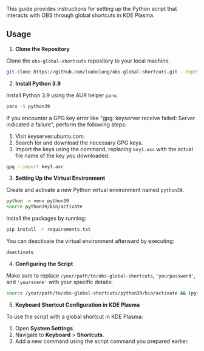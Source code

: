 This guide provides instructions for setting up the Python script that interacts with OBS through global shortcuts in KDE Plasma.

## Usage

1. **Clone the Repository**

Clone the `obs-global-shortcuts` repository to your local machine.

```bash
git clone https://github.com/luobolong/obs-global-shortcuts.git --depth=1
```

2. **Install Python 3.9**

Install Python 3.9 using the AUR helper `paru`.

```bash
paru -S python39
```

If you encounter a GPG key error like "gpg: keyserver receive failed: Server indicated a failure", perform the following steps:

1. Visit keyserver.ubuntu.com.
2. Search for and download the necessary GPG keys.
3. Import the keys using the command, replacing `key1.asc` with the actual file name of the key you downloaded:

```bash
gpg --import key1.asc
```

3. **Setting Up the Virtual Environment**

Create and activate a new Python virtual environment named `python39`.

```bash
python -m venv python39
source python39/bin/activate
```

Install the packages by running:

```bash
pip install -r requirements.txt
```

You can deactivate the virtual environment afterward by executing:

```bash
deactivate
```

4. **Configuring the Script**

Make sure to replace `/your/path/to/obs-global-shortcuts`, `'yourpassword'`, and `'yourscene'` with your specific details:

```bash
source /your/path/to/obs-global-shortcuts/python39/bin/activate && (python /your/path/to/obs-global-shortcuts/switch_scene.py --ip 127.0.0.1 --port 4455 --password 'yourpassword' --scene 'yourscene' || true) && deactivate
```

5. **Keyboard Shortcut Configuration in KDE Plasma**

To use the script with a global shortcut in KDE Plasma:

1. Open **System Settings**.
2. Navigate to **Keyboard** > **Shortcuts**.
3. Add a new command using the script command you prepared earlier.